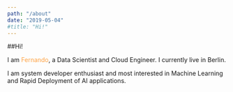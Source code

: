 ```yaml
---
path: "/about"
date: "2019-05-04"
#title: "Hi!"
---
```


##Hi!

I am <span style="color:#ffa345">Fernando</span>, a Data Scientist and Cloud Engineer. I currently live in Berlin. 

I am system developer enthusiast and most interested in Machine Learning and Rapid Deployment of AI applications. 

